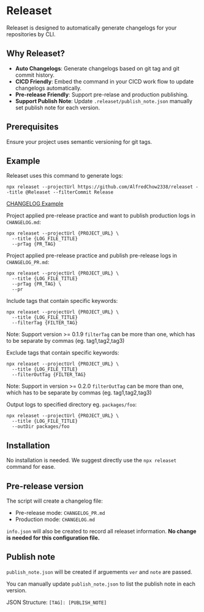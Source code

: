# Releaset

Releaset is designed to automatically generate changelogs for your repositories by CLI.

## Why Releaset?

- <b>Auto Changelogs</b>: Generate changelogs based on git tag and git commit history.
- <b>CICD Friendly</b>: Embed the command in your CICD work flow to update changelogs automatically.
- <b>Pre-release Friendly</b>: Support pre-relase and production publishing.
- <b>Support Publish Note</b>: Update `.releaset/publish_note.json` manually set publish note for each version.

## Prerequisites

Ensure your project uses semantic versioning for git tags.

## Example

Releaset uses this command to generate logs:
```
npx releaset --projectUrl https://github.com/AlfredChow2338/releaset --title @Releaset --filterCommit Release
```

[CHANGELOG Example](https://github.com/AlfredChow2338/releaset/blob/main/CHANGELOG.md)

Project applied pre-release practice and want to publish production logs in `CHANGELOG.md`:
```
npx releaset --projectUrl {PROJECT_URL} \
  --title {LOG_FILE_TITLE}
  --prTag {PR_TAG}
```

Project applied pre-release practice and publish pre-release logs in `CHANGELOG_PR.md`:
```
npx releaset --projectUrl {PROJECT_URL} \
  --title {LOG_FILE_TITLE}
  --prTag {PR_TAG} \
  --pr
```

Include tags that contain specific keywords:
```
npx releaset --projectUrl {PROJECT_URL} \
  --title {LOG_FILE_TITLE}
  --filterTag {FILTER_TAG}
```
Note: Support version >= 0.1.9 `filterTag` can be more than one, which has to be separate by commas (eg. tag1,tag2,tag3)

Exclude tags that contain specific keywords:
```
npx releaset --projectUrl {PROJECT_URL} \
  --title {LOG_FILE_TITLE}
  --filterOutTag {FILTER_TAG}
```
Note: Support in version >= 0.2.0 `filterOutTag` can be more than one, which has to be separate by commas (eg. tag1,tag2,tag3)

Output logs to specified directory eg. `packages/foo`:
```
npx releaset --projectUrl {PROJECT_URL} \
  --title {LOG_FILE_TITLE}
  --outDir packages/foo
```

## Installation

No installation is needed. We suggest directly use the `npx releaset` command for ease. 

## Pre-release version

The script will create a changelog file:

- Pre-release mode: `CHANGELOG_PR.md`
- Production mode: `CHANGELOG.md`

`info.json` will also be created to record all releaset information. <b>No change is needed for this configuration file.</b>

## Publish note
`publish_note.json` will be created if arguements `ver` and `note` are passed. 

You can manually update `publish_note.json` to list the publish note in each version.

JSON Structure: `[TAG]: [PUBLISH_NOTE]`